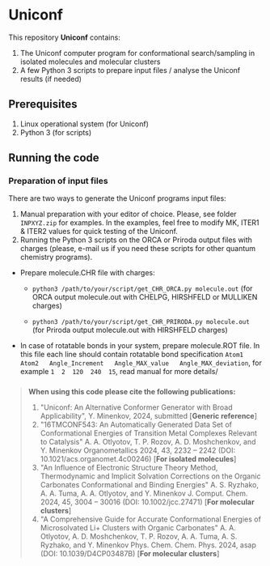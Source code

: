 # Uniconf
This repository **Uniconf** contains:
1) The Uniconf computer program for conformational search/sampling in isolated molecules and molecular clusters
2) A few Python 3 scripts to prepare input files / analyse the Uniconf results (if needed)

## Prerequisites
1) Linux operational system (for Uniconf)
2) Python 3 (for scripts)

## Running the code
### Preparation of input files
There are two ways to generate the Uniconf programs input files:
1. Manual preparation with your editor of choice. Please, see folder ```INPXYZ.zip``` for examples. In the examples, feel free to modify MK, ITER1 & ITER2 values for quick testing of the Uniconf.
2. Running the Python 3 scripts on the ORCA or Priroda output files with charges (please, e-mail us if you need these scripts for other quantum chemistry programs). 
  - Prepare molecule.CHR file with charges:
    - ```python3 /path/to/your/script/get_CHR_ORCA.py molecule.out``` (for ORCA output molecule.out with CHELPG, HIRSHFELD or MULLIKEN charges)
  
    - ```python3 /path/to/your/script/get_CHR_PRIRODA.py molecule.out``` (for Priroda output molecule.out with HIRSHFELD charges) 
  - In case of rotatable bonds in your system, prepare molecule.ROT file. In this file each line should contain rotatable bond specification ```Atom1   Atom2   Angle_Increment   Angle_MAX_value   Angle_MAX_deviation```, for example ```1  2  120  240  15```, read manual for more details/   
### 


> **When using this code please cite the following publications:**
> 1) "Uniconf: An Alternative Conformer Generator with Broad Applicability", Y. Minenkov, 2024, submitted [**Generic reference**]
> 2) "16TMCONF543: An Automatically Generated Data Set of Conformational Energies of Transition Metal Complexes Relevant to Catalysis" A. A. Otlyotov, T. P. Rozov, A. D. Moshchenkov, and Y. Minenkov Organometallics 2024, 43, 2232 – 2242 (DOI: 10.1021/acs.organomet.4c00246) [**For isolated molecules**]
> 3) "An Influence of Electronic Structure Theory Method, Thermodynamic and Implicit Solvation Corrections on the Organic Carbonates Conformational and Binding Energies" A. S. Ryzhako, A. A. Tuma, A. A. Otlyotov, and Y. Minenkov J. Comput. Chem. 2024, 45, 3004 – 30016 (DOI: 10.1002/jcc.27471) [**For molecular clusters**]
> 4) "A Comprehensive Guide for Accurate Conformational Energies of Microsolvated Li+ Clusters with Organic Carbonates" A. A. Otlyotov, A. D. Moshchenkov, T. P. Rozov, A. A. Tuma, A. S. Ryzhako, and Y. Minenkov Phys. Chem. Chem. Phys. 2024, asap (DOI: 10.1039/D4CP03487B) [**For molecular clusters**]
